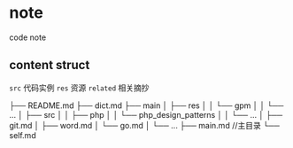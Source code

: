 # note
code note

## content struct
`src` 代码实例
`res` 资源
`related` 相关摘抄

├── README.md
├── dict.md
├── main
│   ├── res
│   │   └── gpm
│   │   └── ...
│   ├── src
│   │   ├── php
│   │   └── php_design_patterns
│   │   └── ...
│   ├── git.md
│   ├── word.md
│   └── go.md
│   └── ...
├── main.md //主目录
└── self.md